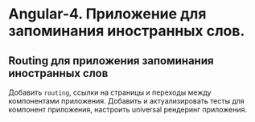 # Angular-4. Приложение для запоминания иностранных слов.

## Routing для приложения запоминания иностранных слов
Добавить `routing`, ссылки на страницы и переходы между компонентами приложения.
Добавить и актуализировать тесты для компонент приложения, настроить universal рендеринг приложения. 
